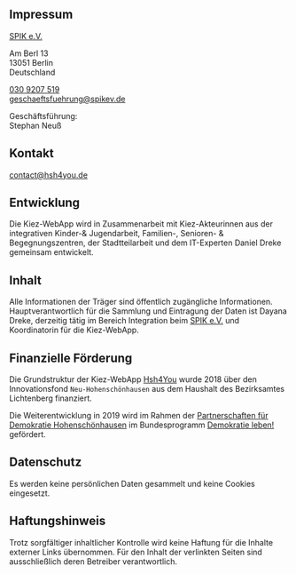 ## Impressum

<a class="external_link" href="http://www.spikev.de/">SPIK e.V.</a>

Am Berl 13<br>
13051 Berlin<br>
Deutschland

[030 9207 519](tel:+49309207519)<br>
[geschaeftsfuehrung@spikev.de](mailto:geschaeftsfuehrung@spikev.de)

Geschäftsführung:<br>
Stephan Neuß

## Kontakt
[contact@hsh4you.de](mailto:contact@hsh4you.de)

## Entwicklung
Die Kiez-WebApp wird in Zusammenarbeit mit Kiez-Akteurinnen aus der integrativen Kinder-& Jugendarbeit, Familien-, Senioren- & Begegnungszentren, der Stadtteilarbeit und dem IT-Experten Daniel Dreke gemeinsam entwickelt.

## Inhalt
Alle Informationen der Träger sind öffentlich zugängliche Informationen. 
Hauptverantwortlich für die Sammlung und Eintragung der Daten ist Dayana Dreke, derzeitig tätig im Bereich Integration beim <a class="external_link" href="http://www.spikev.de/">SPIK e.V.</a> und Koordinatorin für die Kiez-WebApp.

## Finanzielle Förderung
Die Grundstruktur der Kiez-WebApp <a class="link_in_text" href="https://www.hsh4you.de">Hsh4You</a> wurde 2018 über den Innovationsfond `Neu-Hohenschönhausen` aus dem Haushalt des Bezirksamtes Lichtenberg finanziert.

Die Weiterentwicklung in 2019 wird im Rahmen der <a class="external_link" href="https://licht-blicke.org/partnerschaften-fuer-demokratie/partnerschaften-fuer-demokratie-hohenschoenhausen/">Partnerschaften für Demokratie Hohenschönhausen</a> im Bundesprogramm <a class="external_link" href="https://www.demokratie-leben.de/">Demokratie leben!</a> gefördert.

## Datenschutz
Es werden keine persönlichen Daten gesammelt und keine Cookies eingesetzt.

## Haftungshinweis
Trotz sorgfältiger inhaltlicher Kontrolle wird keine Haftung für die Inhalte externer Links übernommen. 
Für den Inhalt der verlinkten Seiten sind ausschließlich deren Betreiber verantwortlich.
